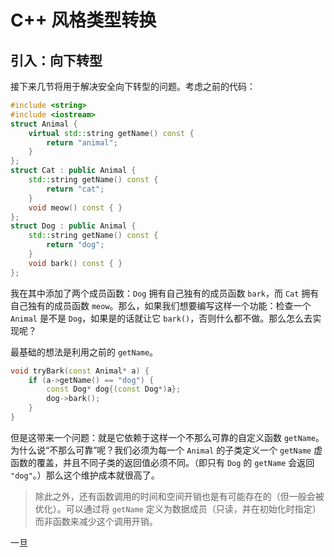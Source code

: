 # C++ 风格类型转换

## 引入：向下转型

接下来几节将用于解决安全向下转型的问题。考虑之前的代码：
```cpp
#include <string>
#include <iostream>
struct Animal {
    virtual std::string getName() const {
        return "animal";
    }
};
struct Cat : public Animal {
    std::string getName() const {
        return "cat";
    }
    void meow() const { }
};
struct Dog : public Animal {
    std::string getName() const {
        return "dog";
    }
    void bark() const { }
};
```

我在其中添加了两个成员函数：`Dog` 拥有自己独有的成员函数 `bark`，而 `Cat` 拥有自己独有的成员函数 `meow`。那么，如果我们想要编写这样一个功能：检查一个 `Animal` 是不是 `Dog`，如果是的话就让它 `bark()`，否则什么都不做。那么怎么去实现呢？

最基础的想法是利用之前的 `getName`。
```cpp
void tryBark(const Animal* a) {
    if (a->getName() == "dog") {
        const Dog* dog{(const Dog*)a};
        dog->bark();
    }
}
```

但是这带来一个问题：就是它依赖于这样一个不那么可靠的自定义函数 `getName`。为什么说“不那么可靠”呢？我们必须为每一个 `Animal` 的子类定义一个 `getName` 虚函数的覆盖，并且不同子类的返回值必须不同。（即只有 `Dog` 的 `getName` 会返回 `"dog"`。）那么这个维护成本就很高了。

> 除此之外，还有函数调用的时间和空间开销也是有可能存在的（但一般会被优化）。可以通过将 `getName` 定义为数据成员（只读，并在初始化时指定）而非函数来减少这个调用开销。

一旦